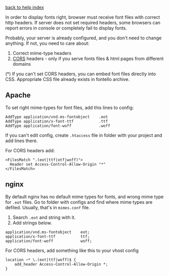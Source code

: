 [back to help index](Help)

In order to display fonts right, browser must receive font files with correct http headers. If server does not set required headers, some browsers can report errors in console or completely fail to display fonts.

Probably, your server is already configured, and you don't need to change anything. If not, you need to care about:

1. Correct mime-type headers
2. [CORS](http://en.wikipedia.org/wiki/Cross-origin_resource_sharing) headers - only if you serve fonts files & html pages from different domains

(*) If you can't set CORS headers, you can embed font files directly into CSS. Appropriate CSS file already exists in fontello archive.


## Apache

To set right mime-types for font files, add this lines to config:

```
AddType application/vnd.ms-fontobject    .eot
AddType application/x-font-ttf           .ttf
AddType application/font-woff            .woff
```

If you can't edit config, create `.htaccess` file in folder with your project and add lines there.

For CORS headers add:

```
<FilesMatch ".(eot|ttf|otf|woff)">
  Header set Access-Control-Allow-Origin "*"
</FilesMatch>
```

## nginx

By default nginx has no default mime types for fonts, and wrong mime type for `.eot` files. Go to folder with configs and find where mime types are defiled. Usually, that's in `mimes.conf` file.

1. Search `.eot` and string with it.
2. Add strings below.

```
application/vnd.ms-fontobject    eot;
application/x-font-ttf           ttf;
application/font-woff            woff;
```

For CORS headers, add something like this to your vhost config

```
location ~* \.(eot|ttf|woff)$ {
    add_header Access-Control-Allow-Origin *;
}
```
